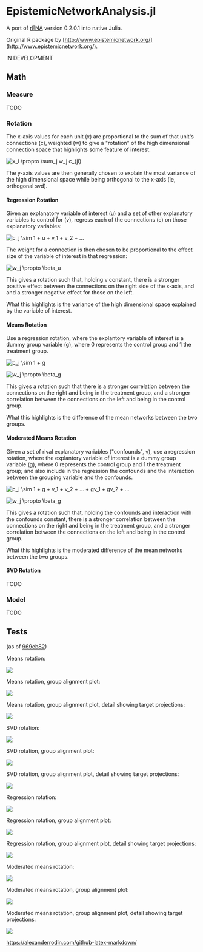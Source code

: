 # EpistemicNetworkAnalysis.jl

A port of [rENA](https://rdrr.io/cran/rENA/) version 0.2.0.1 into native Julia.

Original R package by [http://www.epistemicnetwork.org/](http://www.epistemicnetwork.org/).

IN DEVELOPMENT

## Math

### Measure

TODO

### Rotation

The x-axis values for each unit (x) are proportional to the sum of that unit's connections (c), weighted (w) to give a "rotation" of the high dimensional connection space that highlights some feature of interest.

![x_i \propto \sum_j w_j c_{ji}](https://render.githubusercontent.com/render/math?math=x_i%20%5Cpropto%20%5Csum_j%20w_j%20c_%7Bji%7D)

The y-axis values are then generally chosen to explain the most variance of the high dimensional space while being orthogonal to the x-axis (ie, orthogonal svd).

#### Regression Rotation

Given an explanatory variable of interest (u) and a set of other explanatory variables to control for (v), regress each of the connections (c) on those explanatory variables:

![c_j \sim 1 + u + v_1 + v_2 + ...](https://render.githubusercontent.com/render/math?math=c_j%20%5Csim%201%20%2B%20u%20%2B%20v_1%20%2B%20v_2%20%2B%20...)

The weight for a connection is then chosen to be proportional to the effect size of the variable of interest in that regression:

![w_j \propto \beta_u](https://render.githubusercontent.com/render/math?math=w_j%20%5Cpropto%20%5Cbeta_u)

This gives a rotation such that, holding v constant, there is a stronger positive effect between the connections on the right side of the x-axis, and and a stronger negative effect for those on the left.

What this highlights is the variance of the high dimensional space explained by the variable of interest.

#### Means Rotation

Use a regression rotation, where the explantory variable of interest is a dummy group variable (g), where 0 represents the control group and 1 the treatment group.

![c_j \sim 1 + g](https://render.githubusercontent.com/render/math?math=c_j%20%5Csim%201%20%2B%20g)

![w_j \propto \beta_g](https://render.githubusercontent.com/render/math?math=w_j%20%5Cpropto%20%5Cbeta_g)

This gives a rotation such that there is a stronger correlation between the connections on the right and being in the treatment group, and a stronger correlation between the connections on the left and being in the control group.

What this highlights is the difference of the mean networks between the two groups.

#### Moderated Means Rotation

Given a set of rival explanatory variables ("confounds", v), use a regression rotation, where the explantory variable of interest is a dummy group variable (g), where 0 represents the control group and 1 the treatment group; and also include in the regression the confounds and the interaction between the grouping variable and the confounds.

![c_j \sim 1 + g + v_1 + v_2 + ... + gv_1 + gv_2 + ...](https://render.githubusercontent.com/render/math?math=c_j%20%5Csim%201%20%2B%20g%20%2B%20v_1%20%2B%20v_2%20%2B%20...%20%2B%20gv_1%20%2B%20gv_2%20%2B%20...)

![w_j \propto \beta_g](https://render.githubusercontent.com/render/math?math=w_j%20%5Cpropto%20%5Cbeta_g)

This gives a rotation such that, holding the confounds and interaction with the confounds constant, there is a stronger correlation between the connections on the right and being in the treatment group, and a stronger correlation between the connections on the left and being in the control group.

What this highlights is the moderated difference of the mean networks between the two groups.

#### SVD Rotation

TODO

### Model

TODO

## Tests

(as of [969eb82](https://github.com/snotskie/EpistemicNetworkAnalysis.jl/commit/969eb822c7c8e420f0459c154a30ad2043062a42))

Means rotation:

![](examples/images/mr1.png)

Means rotation, group alignment plot:

![](examples/images/mr1-sub.png)

Means rotation, group alignment plot, detail showing target projections:

![](examples/images/mr1-sub-detail.png)

SVD rotation:

![](examples/images/svd.png)

SVD rotation, group alignment plot:

![](examples/images/svd-sub.png)

SVD rotation, group alignment plot, detail showing target projections:

![](examples/images/svd-sub-detail.png)

Regression rotation:

![](examples/images/rr1.png)

Regression rotation, group alignment plot:

![](examples/images/rr1-sub.png)

Regression rotation, group alignment plot, detail showing target projections:

![](examples/images/rr1-sub-detail.png)

Moderated means rotation:

![](examples/images/mmr1.png)

Moderated means rotation, group alignment plot:

![](examples/images/mmr1-sub.png)

Moderated means rotation, group alignment plot, detail showing target projections:

![](examples/images/mmr1-sub-detail.png)

https://alexanderrodin.com/github-latex-markdown/
